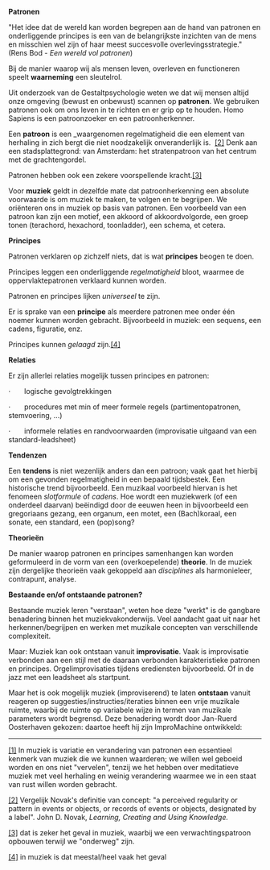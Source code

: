 **Patronen**

"Het idee dat de wereld kan worden begrepen aan de hand van patronen en onderliggende principes is een van de belangrijkste inzichten van de mens en misschien wel zijn of haar meest succesvolle overlevingsstrategie." (Rens Bod - *Een wereld vol patronen*)

Bij de manier waarop wij als mensen leven, overleven en functioneren speelt **waarneming** een
sleutelrol.

Uit onderzoek van de Gestaltpsychologie weten we dat wij mensen altijd onze omgeving (bewust en onbewust) scannen op **patronen**. We gebruiken patronen ook om ons leven in te richten en er grip op te houden. Homo Sapiens is een patroonzoeker en een patroonherkenner.

Een **patroon** is een _waargenomen regelmatigheid die een element van herhaling in zich bergt die niet noodzakelijk onveranderlijk is.  [[2]](#_ftn2) Denk aan een stadsplattegrond: van Amsterdam: het stratenpatroon van het centrum met de grachtengordel.

Patronen hebben ook een zekere voorspellende kracht.[[3]](#_ftn3)

Voor **muziek** geldt in dezelfde mate dat patroonherkenning een absolute voorwaarde is om muziek te maken, te volgen en te begrijpen. We oriënteren ons in muziek op basis van patronen. Een voorbeeld van een patroon kan zijn een motief, een akkoord of akkoordvolgorde, een groep tonen (terachord, hexachord, toonladder), een schema, et cetera.

**Principes**

Patronen verklaren op zichzelf niets, dat is wat **principes** beogen te doen.

Principes leggen een onderliggende _regelmatigheid_ bloot, waarmee de oppervlaktepatronen verklaard kunnen worden.

Patronen en principes lijken _universeel_ te zijn. 

Er is sprake van een **principe** als meerdere patronen mee onder één noemer kunnen worden gebracht. Bijvoorbeeld in muziek: een sequens, een cadens, figuratie, enz.

Principes kunnen _gelaagd_ zijn.[[4]](#_ftn4)

**Relaties**

Er zijn allerlei relaties mogelijk tussen principes en patronen:

·       logische gevolgtrekkingen

·       procedures met min of meer formele regels (partimentopatronen, stemvoering, ...)

·       informele relaties en randvoorwaarden (improvisatie uitgaand van een standard-leadsheet)

**Tendenzen**

Een **tendens** is niet wezenlijk anders dan een patroon; vaak gaat het hierbij om een gevonden regelmatigheid in een bepaald tijdsbestek. Een historische trend bijvoorbeeld. Een muzikaal voorbeeld hiervan is het fenomeen _slotformule_ of _cadens_. Hoe wordt een muziekwerk (of een onderdeel daarvan) beëindigd door de eeuwen heen in bijvoorbeeld een gregoriaans gezang, een organum, een motet, een (Bach)koraal, een sonate, een standard, een (pop)song?

**Theorieën**

De manier waarop patronen en principes samenhangen kan worden geformuleerd in de vorm van een (overkoepelende) **theorie**. In de muziek zijn dergelijke theorieën vaak gekoppeld aan _disciplines_ als harmonieleer, contrapunt, analyse.

**Bestaande en/of ontstaande patronen?**

Bestaande muziek leren "verstaan", weten hoe deze "werkt" is de gangbare benadering binnen het muziekvakonderwijs. Veel aandacht gaat uit naar het herkennen/begrijpen en werken met muzikale concepten van verschillende complexiteit.

Maar: Muziek kan ook ontstaan vanuit **improvisatie**. Vaak is improvisatie verbonden aan een stijl met de daaraan verbonden karakteristieke patronen en principes. Orgelimprovisaties tijdens erediensten bijvoorbeeld. Of in de jazz met een leadsheet als startpunt.

Maar het is ook mogelijk muziek (improviserend) te laten **ontstaan** vanuit reageren op suggesties/instructies/iteraties binnen een vrije muzikale ruimte, waarbij de ruimte op variabele wijze in termen van muzikale parameters wordt begrensd. Deze benadering wordt door Jan-Ruerd Oosterhaven gekozen: daartoe heeft hij zijn ImproMachine ontwikkeld:

  

---

[[1]](#_ftnref1) In muziek is variatie en verandering van patronen een essentieel kenmerk van muziek die we kunnen waarderen; we willen wel geboeid worden en ons niet "vervelen", tenzij we het hebben over meditatieve muziek met veel herhaling en weinig verandering waarmee we in een staat van rust willen worden gebracht.

[[2]](#_ftnref2) Vergelijk Novak's definitie van concept: "a perceived regularity or pattern in events or objects, or records of events or objects, designated by a label". John D. Novak, _Learning, Creating and Using Knowledge._

[[3]](#_ftnref3) dat is zeker het geval in muziek, waarbij we een verwachtingspatroon opbouwen terwijl we "onderweg" zijn.

[[4]](#_ftnref4) in muziek is dat meestal/heel vaak het geval